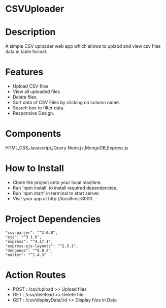 # CSVUploader

# Description

A simple CSV uploader web app which allows to uplaod and view csv files data in table format.

# Features

- Upload CSV files.
- View all uploaded files
- Delete files.
- Sort data of CSV Files by clicking on column name.
- Search box to filter data.
- Responsive Design.

# Components

HTML,CSS,Javascript,jQuery
Node.js,MongoDB,Express.js

# How to Install

- Clone the project onto your local machine.
- Run 'npm install' to install required dependencies.
- Run 'npm start' in terminal to start server.
- Visit your app at http://localhost:8000.

# Project Dependencies

    "csv-parser": "^3.0.0",
    "ejs": "^3.1.6",
    "express": "^4.17.1",
    "express-ejs-layouts": "^2.5.1",
    "mongoose": "^6.0.2",
    "multer": "^1.4.3"

# Action Routes

- POST : /csv/upload >> Upload files
- GET : /csv/delete:id >> Delete file
- GET : /csv/displayData/:id >> Display files in Data
